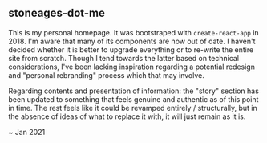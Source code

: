 ## stoneages-dot-me

This is my personal homepage. It was bootstraped with `create-react-app` in 2018. I'm aware that many of its components are now out of date. I haven't decided whether it is better to upgrade everything or to re-write the entire site from scratch. Though I tend towards the latter based on technical considerations, I've been lacking inspiration regarding a potential redesign and "personal rebranding" process which that may involve.

Regarding contents and presentation of information: the "story" section has been updated to something that feels genuine and authentic as of this point in time. The rest feels like it could be revamped entirely / structurally, but in the absence of ideas of what to replace it with, it will just remain as it is.

~ Jan 2021
